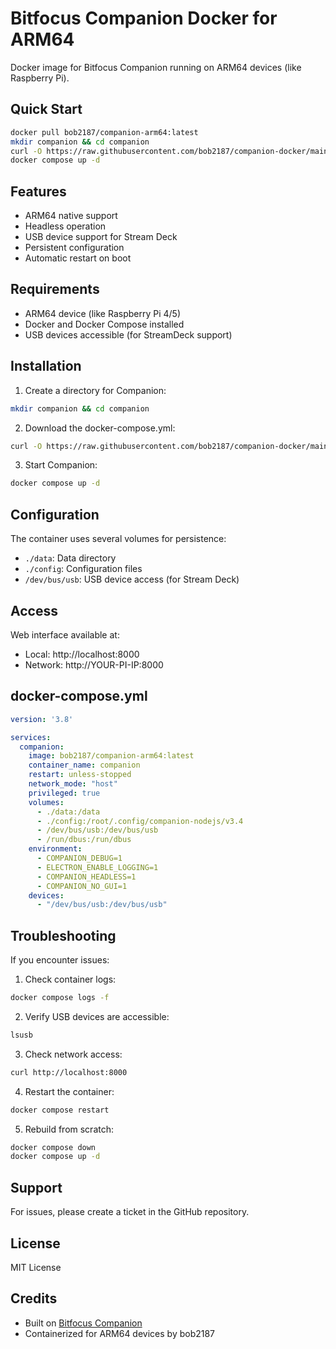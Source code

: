 # Bitfocus Companion Docker for ARM64

Docker image for Bitfocus Companion running on ARM64 devices (like Raspberry Pi).

## Quick Start
```bash
docker pull bob2187/companion-arm64:latest
mkdir companion && cd companion
curl -O https://raw.githubusercontent.com/bob2187/companion-docker/main/docker-compose.yml
docker compose up -d
```

## Features
- ARM64 native support
- Headless operation
- USB device support for Stream Deck
- Persistent configuration
- Automatic restart on boot

## Requirements
- ARM64 device (like Raspberry Pi 4/5)
- Docker and Docker Compose installed
- USB devices accessible (for StreamDeck support)

## Installation
1. Create a directory for Companion:
```bash
mkdir companion && cd companion
```

2. Download the docker-compose.yml:
```bash
curl -O https://raw.githubusercontent.com/bob2187/companion-docker/main/docker-compose.yml
```

3. Start Companion:
```bash
docker compose up -d
```

## Configuration
The container uses several volumes for persistence:
- `./data`: Data directory
- `./config`: Configuration files
- `/dev/bus/usb`: USB device access (for Stream Deck)

## Access
Web interface available at:
- Local: http://localhost:8000
- Network: http://YOUR-PI-IP:8000

## docker-compose.yml
```yaml
version: '3.8'

services:
  companion:
    image: bob2187/companion-arm64:latest
    container_name: companion
    restart: unless-stopped
    network_mode: "host"
    privileged: true
    volumes:
      - ./data:/data
      - ./config:/root/.config/companion-nodejs/v3.4
      - /dev/bus/usb:/dev/bus/usb
      - /run/dbus:/run/dbus
    environment:
      - COMPANION_DEBUG=1
      - ELECTRON_ENABLE_LOGGING=1
      - COMPANION_HEADLESS=1
      - COMPANION_NO_GUI=1
    devices:
      - "/dev/bus/usb:/dev/bus/usb"
```

## Troubleshooting
If you encounter issues:

1. Check container logs:
```bash
docker compose logs -f
```

2. Verify USB devices are accessible:
```bash
lsusb
```

3. Check network access:
```bash
curl http://localhost:8000
```

4. Restart the container:
```bash
docker compose restart
```

5. Rebuild from scratch:
```bash
docker compose down
docker compose up -d
```

## Support
For issues, please create a ticket in the GitHub repository.

## License
MIT License

## Credits
- Built on [Bitfocus Companion](https://bitfocus.io/companion)
- Containerized for ARM64 devices by bob2187